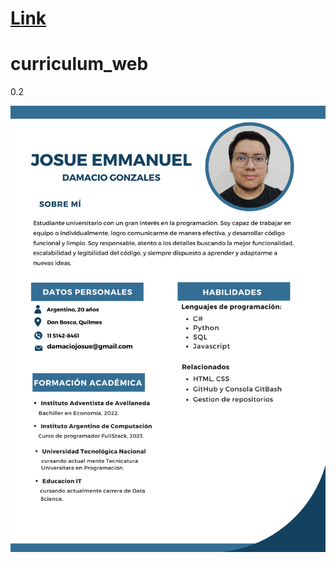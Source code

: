 # [Link](https://josuedamacio.github.io/curriculum_web/)

# curriculum_web

0.2

![Mi imagen](/img/CV%20Josue%20Damacio.png)
